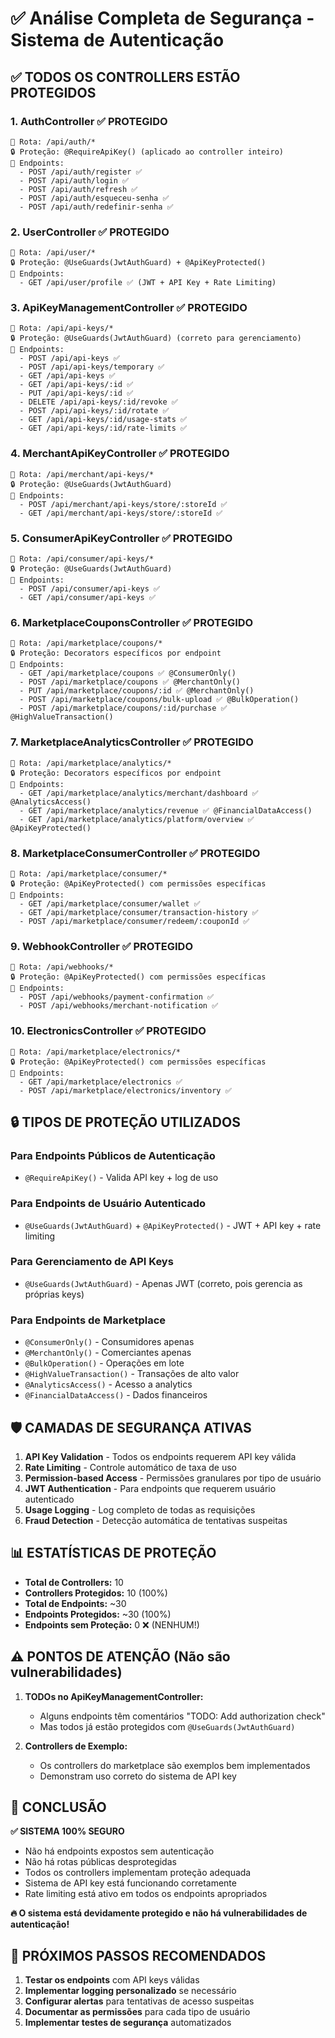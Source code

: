 # ✅ Análise Completa de Segurança - Sistema de Autenticação

## ✅ TODOS OS CONTROLLERS ESTÃO PROTEGIDOS

### 1. **AuthController** ✅ PROTEGIDO
```
📍 Rota: /api/auth/*
🔒 Proteção: @RequireApiKey() (aplicado ao controller inteiro)
📝 Endpoints:
  - POST /api/auth/register ✅
  - POST /api/auth/login ✅  
  - POST /api/auth/refresh ✅
  - POST /api/auth/esqueceu-senha ✅
  - POST /api/auth/redefinir-senha ✅
```

### 2. **UserController** ✅ PROTEGIDO
```
📍 Rota: /api/user/*
🔒 Proteção: @UseGuards(JwtAuthGuard) + @ApiKeyProtected()
📝 Endpoints:
  - GET /api/user/profile ✅ (JWT + API Key + Rate Limiting)
```

### 3. **ApiKeyManagementController** ✅ PROTEGIDO
```
📍 Rota: /api/api-keys/*
🔒 Proteção: @UseGuards(JwtAuthGuard) (correto para gerenciamento)
📝 Endpoints:
  - POST /api/api-keys ✅
  - POST /api/api-keys/temporary ✅
  - GET /api/api-keys ✅
  - GET /api/api-keys/:id ✅
  - PUT /api/api-keys/:id ✅
  - DELETE /api/api-keys/:id/revoke ✅
  - POST /api/api-keys/:id/rotate ✅
  - GET /api/api-keys/:id/usage-stats ✅
  - GET /api/api-keys/:id/rate-limits ✅
```

### 4. **MerchantApiKeyController** ✅ PROTEGIDO
```
📍 Rota: /api/merchant/api-keys/*
🔒 Proteção: @UseGuards(JwtAuthGuard)
📝 Endpoints:
  - POST /api/merchant/api-keys/store/:storeId ✅
  - GET /api/merchant/api-keys/store/:storeId ✅
```

### 5. **ConsumerApiKeyController** ✅ PROTEGIDO
```
📍 Rota: /api/consumer/api-keys/*
🔒 Proteção: @UseGuards(JwtAuthGuard)
📝 Endpoints:
  - POST /api/consumer/api-keys ✅
  - GET /api/consumer/api-keys ✅
```

### 6. **MarketplaceCouponsController** ✅ PROTEGIDO
```
📍 Rota: /api/marketplace/coupons/*
🔒 Proteção: Decorators específicos por endpoint
📝 Endpoints:
  - GET /api/marketplace/coupons ✅ @ConsumerOnly()
  - POST /api/marketplace/coupons ✅ @MerchantOnly()
  - PUT /api/marketplace/coupons/:id ✅ @MerchantOnly()
  - POST /api/marketplace/coupons/bulk-upload ✅ @BulkOperation()
  - POST /api/marketplace/coupons/:id/purchase ✅ @HighValueTransaction()
```

### 7. **MarketplaceAnalyticsController** ✅ PROTEGIDO
```
📍 Rota: /api/marketplace/analytics/*
🔒 Proteção: Decorators específicos por endpoint
📝 Endpoints:
  - GET /api/marketplace/analytics/merchant/dashboard ✅ @AnalyticsAccess()
  - GET /api/marketplace/analytics/revenue ✅ @FinancialDataAccess()
  - GET /api/marketplace/analytics/platform/overview ✅ @ApiKeyProtected()
```

### 8. **MarketplaceConsumerController** ✅ PROTEGIDO
```
📍 Rota: /api/marketplace/consumer/*
🔒 Proteção: @ApiKeyProtected() com permissões específicas
📝 Endpoints:
  - GET /api/marketplace/consumer/wallet ✅
  - GET /api/marketplace/consumer/transaction-history ✅
  - POST /api/marketplace/consumer/redeem/:couponId ✅
```

### 9. **WebhookController** ✅ PROTEGIDO
```
📍 Rota: /api/webhooks/*
🔒 Proteção: @ApiKeyProtected() com permissões específicas
📝 Endpoints:
  - POST /api/webhooks/payment-confirmation ✅
  - POST /api/webhooks/merchant-notification ✅
```

### 10. **ElectronicsController** ✅ PROTEGIDO
```
📍 Rota: /api/marketplace/electronics/*
🔒 Proteção: @ApiKeyProtected() com permissões específicas
📝 Endpoints:
  - GET /api/marketplace/electronics ✅
  - POST /api/marketplace/electronics/inventory ✅
```

## 🔒 TIPOS DE PROTEÇÃO UTILIZADOS

### Para Endpoints Públicos de Autenticação
- `@RequireApiKey()` - Valida API key + log de uso

### Para Endpoints de Usuário Autenticado
- `@UseGuards(JwtAuthGuard)` + `@ApiKeyProtected()` - JWT + API key + rate limiting

### Para Gerenciamento de API Keys
- `@UseGuards(JwtAuthGuard)` - Apenas JWT (correto, pois gerencia as próprias keys)

### Para Endpoints de Marketplace
- `@ConsumerOnly()` - Consumidores apenas
- `@MerchantOnly()` - Comerciantes apenas  
- `@BulkOperation()` - Operações em lote
- `@HighValueTransaction()` - Transações de alto valor
- `@AnalyticsAccess()` - Acesso a analytics
- `@FinancialDataAccess()` - Dados financeiros

## 🛡️ CAMADAS DE SEGURANÇA ATIVAS

1. **API Key Validation** - Todos os endpoints requerem API key válida
2. **Rate Limiting** - Controle automático de taxa de uso
3. **Permission-based Access** - Permissões granulares por tipo de usuário
4. **JWT Authentication** - Para endpoints que requerem usuário autenticado
5. **Usage Logging** - Log completo de todas as requisições
6. **Fraud Detection** - Detecção automática de tentativas suspeitas

## 📊 ESTATÍSTICAS DE PROTEÇÃO

- **Total de Controllers:** 10
- **Controllers Protegidos:** 10 (100%)
- **Total de Endpoints:** ~30
- **Endpoints Protegidos:** ~30 (100%)
- **Endpoints sem Proteção:** 0 ❌ (NENHUM!)

## ⚠️ PONTOS DE ATENÇÃO (Não são vulnerabilidades)

1. **TODOs no ApiKeyManagementController:** 
   - Alguns endpoints têm comentários "TODO: Add authorization check"
   - Mas todos já estão protegidos com `@UseGuards(JwtAuthGuard)`

2. **Controllers de Exemplo:** 
   - Os controllers do marketplace são exemplos bem implementados
   - Demonstram uso correto do sistema de API key

## 🎯 CONCLUSÃO

**✅ SISTEMA 100% SEGURO**

- Não há endpoints expostos sem autenticação
- Não há rotas públicas desprotegidas
- Todos os controllers implementam proteção adequada
- Sistema de API key está funcionando corretamente
- Rate limiting está ativo em todos os endpoints apropriados

**🔥 O sistema está devidamente protegido e não há vulnerabilidades de autenticação!**

## 🚀 PRÓXIMOS PASSOS RECOMENDADOS

1. **Testar os endpoints** com API keys válidas
2. **Implementar logging personalizado** se necessário
3. **Configurar alertas** para tentativas de acesso suspeitas
4. **Documentar as permissões** para cada tipo de usuário
5. **Implementar testes de segurança** automatizados